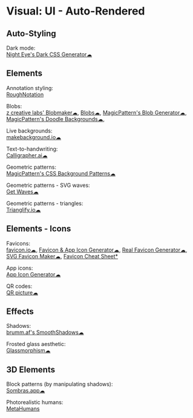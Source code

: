 # Visual: UI - Auto-Rendered

## Auto-Styling

Dark mode:  
[Night Eye's Dark CSS Generator☁](https://nighteye.app/dark-css-generator/)

## Elements

Annotation styling:  
[RoughNotation](https://roughnotation.com/)

Blobs:  
[z creative labs' Blobmaker☁](https://www.blobmaker.app/),
[Blobs☁](https://blobs.app/),
[MagicPattern's Blob Generator☁](https://www.magicpattern.design/tools/blob-generator),
[MagicPattern's Doodle Backgrounds☁](https://www.magicpattern.design/tools/doodle-backgrounds),

Live backgrounds:  
[makebackground.io☁](https://makebackground.io/)

Text-to-handwriting:  
[Calligrapher.ai☁](https://www.calligrapher.ai/)

Geometric patterns:  
[MagicPattern's CSS Background Patterns☁](https://www.magicpattern.design/tools/css-backgrounds)

Geometric patterns - SVG waves:  
[Get Waves☁](https://getwaves.io/)

Geometric patterns - triangles:  
[Trianglify.io☁](https://trianglify.io/)

## Elements - Icons

Favicons:  
[favicon.io☁](https://favicon.io/), [Favicon & App Icon Generator☁](https://www.favicon-generator.org/),
[Real Favicon Generator☁](https://realfavicongenerator.net/),
[SVG Favicon Maker☁](https://formito.com/tools/favicon),
[Favicon Cheat Sheet*](http://github.com/audreyr/favicon-cheat-sheet)

App icons:  
[App Icon Generator☁](https://appicon.co/)

QR codes:  
[QR picture☁](https://www.qrpicture.com/)

## Effects

Shadows:  
[brumm.af's SmoothShadows☁](https://brumm.af/shadows)

Frosted glass aesthetic:  
[Glassmorphism☁](https://glassmorphism.com/)

## 3D Elements

Block patterns (by manipulating shadows):  
[Sombras.app☁](https://sombras.app/)

Photorealistic humans:  
[MetaHumans](https://www.unrealengine.com/en-US/digital-humans)
